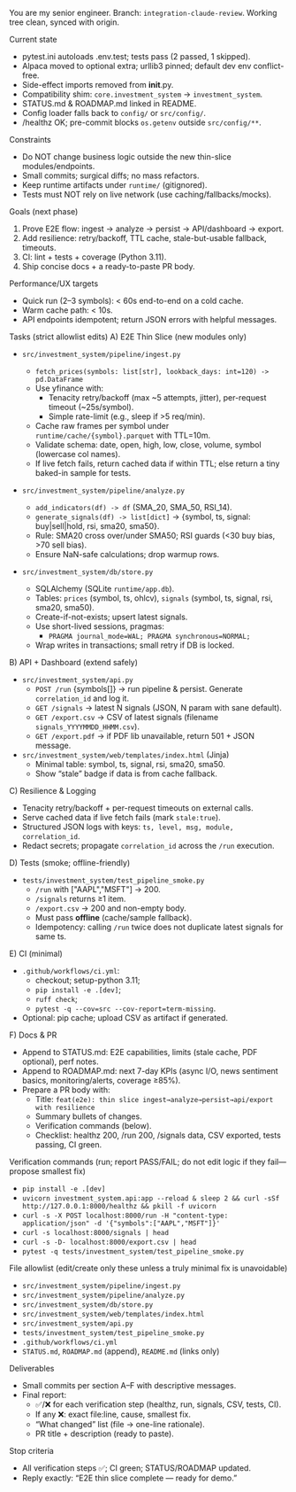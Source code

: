 You are my senior engineer. Branch: `integration-claude-review`. Working tree clean, synced with origin.

Current state
- pytest.ini autoloads .env.test; tests pass (2 passed, 1 skipped).
- Alpaca moved to optional extra; urllib3 pinned; default dev env conflict-free.
- Side-effect imports removed from __init__.py.
- Compatibility shim: `core.investment_system` → `investment_system`.
- STATUS.md & ROADMAP.md linked in README.
- Config loader falls back to `config/` or `src/config/`.
- /healthz OK; pre-commit blocks `os.getenv` outside `src/config/**`.

Constraints
- Do NOT change business logic outside the new thin-slice modules/endpoints.
- Small commits; surgical diffs; no mass refactors.
- Keep runtime artifacts under `runtime/` (gitignored).
- Tests must NOT rely on live network (use caching/fallbacks/mocks).

Goals (next phase)
1) Prove E2E flow: ingest → analyze → persist → API/dashboard → export.
2) Add resilience: retry/backoff, TTL cache, stale-but-usable fallback, timeouts.
3) CI: lint + tests + coverage (Python 3.11).
4) Ship concise docs + a ready-to-paste PR body.

Performance/UX targets
- Quick run (2–3 symbols): < 60s end-to-end on a cold cache.
- Warm cache path: < 10s.
- API endpoints idempotent; return JSON errors with helpful messages.

Tasks (strict allowlist edits)
A) E2E Thin Slice (new modules only)
- `src/investment_system/pipeline/ingest.py`
  - `fetch_prices(symbols: list[str], lookback_days: int=120) -> pd.DataFrame`
  - Use yfinance with:
    - Tenacity retry/backoff (max ~5 attempts, jitter), per-request timeout (~25s/symbol).
    - Simple rate-limit (e.g., sleep if >5 req/min).
  - Cache raw frames per symbol under `runtime/cache/{symbol}.parquet` with TTL=10m.
  - Validate schema: date, open, high, low, close, volume, symbol (lowercase col names).
  - If live fetch fails, return cached data if within TTL; else return a tiny baked-in sample for tests.

- `src/investment_system/pipeline/analyze.py`
  - `add_indicators(df) -> df` (SMA_20, SMA_50, RSI_14).
  - `generate_signals(df) -> list[dict]` → {symbol, ts, signal: buy|sell|hold, rsi, sma20, sma50}.
  - Rule: SMA20 cross over/under SMA50; RSI guards (<30 buy bias, >70 sell bias).
  - Ensure NaN-safe calculations; drop warmup rows.

- `src/investment_system/db/store.py`
  - SQLAlchemy (SQLite `runtime/app.db`).
  - Tables: `prices` (symbol, ts, ohlcv), `signals` (symbol, ts, signal, rsi, sma20, sma50).
  - Create-if-not-exists; upsert latest signals.
  - Use short-lived sessions, pragmas:
    - `PRAGMA journal_mode=WAL; PRAGMA synchronous=NORMAL;`
  - Wrap writes in transactions; small retry if DB is locked.

B) API + Dashboard (extend safely)
- `src/investment_system/api.py`
  - `POST /run` {symbols[]} → run pipeline & persist. Generate `correlation_id` and log it.
  - `GET /signals` → latest N signals (JSON, N param with sane default).
  - `GET /export.csv` → CSV of latest signals (filename `signals_YYYYMMDD_HHMM.csv`).
  - `GET /export.pdf` → if PDF lib unavailable, return 501 + JSON message.
- `src/investment_system/web/templates/index.html` (Jinja)
  - Minimal table: symbol, ts, signal, rsi, sma20, sma50.
  - Show “stale” badge if data is from cache fallback.

C) Resilience & Logging
- Tenacity retry/backoff + per-request timeouts on external calls.
- Serve cached data if live fetch fails (mark `stale:true`).
- Structured JSON logs with keys: `ts, level, msg, module, correlation_id`.
- Redact secrets; propagate `correlation_id` across the `/run` execution.

D) Tests (smoke; offline-friendly)
- `tests/investment_system/test_pipeline_smoke.py`
  - `/run` with ["AAPL","MSFT"] → 200.
  - `/signals` returns ≥1 item.
  - `/export.csv` → 200 and non-empty body.
  - Must pass **offline** (cache/sample fallback).
  - Idempotency: calling `/run` twice does not duplicate latest signals for same ts.

E) CI (minimal)
- `.github/workflows/ci.yml`:
  - checkout; setup-python 3.11;
  - `pip install -e .[dev]`;
  - `ruff check`;
  - `pytest -q --cov=src --cov-report=term-missing`.
- Optional: pip cache; upload CSV as artifact if generated.

F) Docs & PR
- Append to STATUS.md: E2E capabilities, limits (stale cache, PDF optional), perf notes.
- Append to ROADMAP.md: next 7-day KPIs (async I/O, news sentiment basics, monitoring/alerts, coverage ≥85%).
- Prepare a PR body with:
  - Title: `feat(e2e): thin slice ingest→analyze→persist→api/export with resilience`
  - Summary bullets of changes.
  - Verification commands (below).
  - Checklist: healthz 200, /run 200, /signals data, CSV exported, tests passing, CI green.

Verification commands (run; report PASS/FAIL; do not edit logic if they fail—propose smallest fix)
- `pip install -e .[dev]`
- `uvicorn investment_system.api:app --reload & sleep 2 && curl -sSf http://127.0.0.1:8000/healthz && pkill -f uvicorn`
- `curl -s -X POST localhost:8000/run -H "content-type: application/json" -d '{"symbols":["AAPL","MSFT"]}'`
- `curl -s localhost:8000/signals | head`
- `curl -s -D- localhost:8000/export.csv | head`
- `pytest -q tests/investment_system/test_pipeline_smoke.py`

File allowlist (edit/create only these unless a truly minimal fix is unavoidable)
- `src/investment_system/pipeline/ingest.py`
- `src/investment_system/pipeline/analyze.py`
- `src/investment_system/db/store.py`
- `src/investment_system/web/templates/index.html`
- `src/investment_system/api.py`
- `tests/investment_system/test_pipeline_smoke.py`
- `.github/workflows/ci.yml`
- `STATUS.md`, `ROADMAP.md` (append), `README.md` (links only)

Deliverables
- Small commits per section A–F with descriptive messages.
- Final report:
  - ✅/❌ for each verification step (healthz, run, signals, CSV, tests, CI).
  - If any ❌: exact file:line, cause, smallest fix.
  - “What changed” list (file → one-line rationale).
  - PR title + description (ready to paste).

Stop criteria
- All verification steps ✅; CI green; STATUS/ROADMAP updated.
- Reply exactly: “E2E thin slice complete — ready for demo.”
